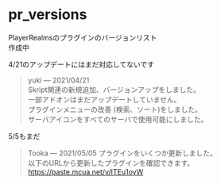 # pr_versions
PlayerRealmsのプラグインのバージョンリスト  
作成中  

4/21のアップデートにはまだ対応してないです  
> yuki — 2021/04/21  
Skript関連の新規追加、バージョンアップをしました。  
一部アドオンはまだアップデートしていません。  
プラグインメニューの改善 (検索、ソート)をしました。  
サーバアイコンをすべてのサーバで使用可能にしました。

5/5もまだ  
> Tooka — 2021/05/05
プラグインをいくつか更新しました。  
以下のURLから更新したプラグインを確認できます。  
https://paste.mcua.net/v/ITEu1oyW
